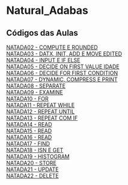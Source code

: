 # Natural_Adabas

## Códigos das Aulas

[NATADA02 - COMPUTE E ROUNDED](https://github.com/LobatoCode/Natural_Adabas/blob/main/NATADA02.NSP)<br>
[NATADA03 - DATX, INIT, ADD E MOVE EDITED](https://github.com/LobatoCode/Natural_Adabas/blob/main/NATADA03.NSP)<br>
[NATADA04 - INPUT E IF ELSE](https://github.com/LobatoCode/Natural_Adabas/blob/main/NATADA04.NSP)<br>
[NATADA05 - DECIDE ON FIRST VALUE IDADE](https://github.com/LobatoCode/Natural_Adabas/blob/main/NATADA5.NSP)<br>
[NATADA06 - DECIDE FOR FIRST CONDITION](https://github.com/LobatoCode/Natural_Adabas/blob/main/NATADA06.NSP)<br>
[NATADA07 - DYNAMIC, COMPRESS E PRINT](https://github.com/LobatoCode/Natural_Adabas/blob/main/NATADA07.NSP)<br>
[NATADA08 - SEPARATE](https://github.com/LobatoCode/Natural_Adabas/blob/main/NATADA08.NSP)<br>
[NATADA09 - EXAMINE](https://github.com/LobatoCode/Natural_Adabas/blob/main/NATADA09.NSP)<br>
[NATADA10 - FOR](https://github.com/LobatoCode/Natural_Adabas/blob/main/NATADA10.NSP)<br>
[NATADA11 - REPEAT WHILE](https://github.com/LobatoCode/Natural_Adabas/blob/main/NATADA11.NSP)<br>
[NATADA12 - REPEAT UNTIL](https://github.com/LobatoCode/Natural_Adabas/blob/main/NATADA12.NSP)<br>
[NATADA13 - REPEAT COM IF](https://github.com/LobatoCode/Natural_Adabas/blob/main/NATADA13.NSP)<br>
[NATADA14 - READ](https://github.com/LobatoCode/Natural_Adabas/blob/main/NATADA14.NSP)<br>
[NATADA15 - READ](https://github.com/LobatoCode/Natural_Adabas/blob/main/NATADA15.NSP)<br>
[NATADA16 - READ](https://github.com/LobatoCode/Natural_Adabas/blob/main/NATADA16.NSP)<br>
[NATADA17 - FIND](https://github.com/LobatoCode/Natural_Adabas/blob/main/NATADA17.NSP)<br>
[NATADA18 - ISN E GET](https://github.com/LobatoCode/Natural_Adabas/blob/main/NATADA18.NSP)<br>
[NATADA19 - HISTOGRAM](https://github.com/LobatoCode/Natural_Adabas/blob/main/NATADA19.NSP)<br>
[NATADA20 - STORE](https://github.com/LobatoCode/Natural_Adabas/blob/main/NATADA20.NSP)<br>
[NATADA21 - UPDATE](https://github.com/LobatoCode/Natural_Adabas/blob/main/NATADA21.NSP)<br>
[NATADA22 - DELETE](https://github.com/LobatoCode/Natural_Adabas/blob/main/NATADA22.NSP)
